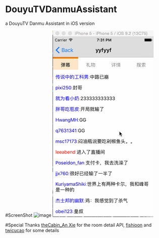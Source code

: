 # DouyuTVDanmuAssistant
a DouyuTV Danmu Assistant in iOS version

#ScreenShot
 ![image](https://raw.githubusercontent.com/Imbad-vc/DouyuTVDanmuAssistant/master/ScreenShot/favroite.gif)
 ![image](https://raw.githubusercontent.com/Imbad-vc/DouyuTVDanmuAssistant/master/ScreenShot/gift.gif)
 
#Special Thanks
[theCabin_An Xie](http://430.io/) for the room detail API,
[fishioon](https://github.com/fishioon) and [twicucao](https://github.com/twocucao) for some details



 
